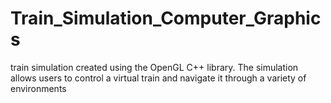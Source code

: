 # Train_Simulation_Computer_Graphics
 train simulation created using the OpenGL C++ library. The simulation allows users to control a virtual train and navigate it through a variety of environments
